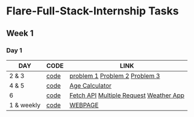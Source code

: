 # Flare-Full-Stack-Internship Tasks

## Week 1
### Day 1

| DAY | CODE | LINK |
| ---------| ---------| ---------|
| 2 & 3 | [code](https://github.com/sanketshinde3001/Flare-Full-Stack-Internship/tree/main/Day%201%20-%20Tailwind%20CSS%20%26%20Weekly%20Project) | [problem 1](https://sanketshinde3001.github.io/Flare-Full-Stack-Internship/Day%202-3%20Javascript%20Fundamentals/one.html) [Problem 2](https://sanketshinde3001.github.io/Flare-Full-Stack-Internship/Day%202-3%20Javascript%20Fundamentals/two.html) [Problem 3](https://sanketshinde3001.github.io/Flare-Full-Stack-Internship/Day%202-3%20Javascript%20Fundamentals/three.html)|
| 4 & 5 | [code](https://github.com/sanketshinde3001/Flare-Full-Stack-Internship/tree/main/Day%202-3%20Javascript%20Fundamentals) | [Age Calculator](https://sanketshinde3001.github.io/Flare-Full-Stack-Internship/Day%204-5%20DOM/index.html) |
| 6 | [code](https://github.com/sanketshinde3001/Flare-Full-Stack-Internship/tree/main/Day%204-5%20DOM) | [Fetch API](https://sanketshinde3001.github.io/Flare-Full-Stack-Internship/Day%206%20API/1%20Fetch%20api/index.html) [Multiple Request](https://sanketshinde3001.github.io/Flare-Full-Stack-Internship/Day%206%20API/2%20multiple%20http%20request/index.html) [Weather App](https://sanketshinde3001.github.io/2%20weather%20App/index.html) |
| 1 & weekly | [code](https://github.com/sanketshinde3001/Flare-Full-Stack-Internship/tree/main/Day%206%20API) | [WEBPAGE](https://sanketshinde3001-github-io.vercel.app/) |
